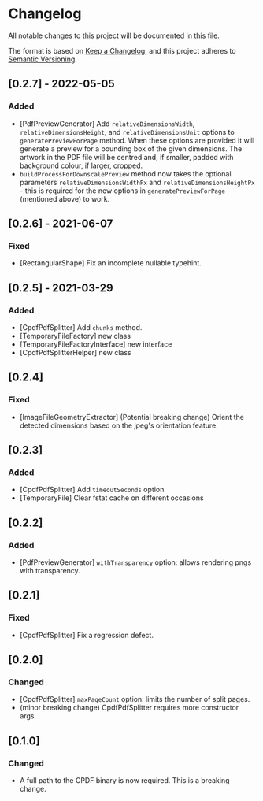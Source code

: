 # Changelog
All notable changes to this project will be documented in this file.

The format is based on [Keep a Changelog](https://keepachangelog.com/en/1.0.0/),
and this project adheres to [Semantic Versioning](https://semver.org/spec/v2.0.0.html).

## [0.2.7] - 2022-05-05
### Added
- [PdfPreviewGenerator] Add `relativeDimensionsWidth`, `relativeDimensionsHeight`,
  and `relativeDimensionsUnit` options to `generatePreviewForPage` method.
  When these options are provided it will generate a preview for a bounding box
  of the given dimensions. The artwork in the PDF file will be centred and,
  if smaller, padded with background colour, if larger, cropped.
- `buildProcessForDownscalePreview` method now takes the optional parameters
  `relativeDimensionsWidthPx` and `relativeDimensionsHeightPx` - this is required
  for the new options in `generatePreviewForPage` (mentioned above) to work.

## [0.2.6] - 2021-06-07
### Fixed
- [RectangularShape] Fix an incomplete nullable typehint.

## [0.2.5] - 2021-03-29
### Added
- [CpdfPdfSplitter] Add `chunks` method.
- [TemporaryFileFactory] new class
- [TemporaryFileFactoryInterface] new interface
- [CpdfPdfSplitterHelper] new class

## [0.2.4]
### Fixed
- [ImageFileGeometryExtractor] (Potential breaking change) Orient the detected dimensions based on the jpeg's orientation feature.

## [0.2.3]
### Added
- [CpdfPdfSplitter] Add `timeoutSeconds` option
- [TemporaryFile] Clear fstat cache on different occasions

## [0.2.2]
### Added
- [PdfPreviewGenerator] `withTransparency` option: allows rendering pngs with transparency.

## [0.2.1]
### Fixed
- [CpdfPdfSplitter] Fix a regression defect.

## [0.2.0]
### Changed
- [CpdfPdfSplitter] `maxPageCount` option: limits the number of split pages.
- (minor breaking change) CpdfPdfSplitter requires more constructor args. 

## [0.1.0]
### Changed
- A full path to the CPDF binary is now required. This is a breaking change.
